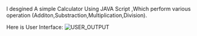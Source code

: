 I desgined A simple Calculator Using JAVA Script ,Which perform various operation (Additon,Substraction,Multiplication,Division).

Here is User Interface:
![USER_OUTPUT](https://github.com/Ajij120386/Simple_Calculator_Using_JS/assets/66430791/c04958de-674c-438d-9b6b-b3d105a4af87)
